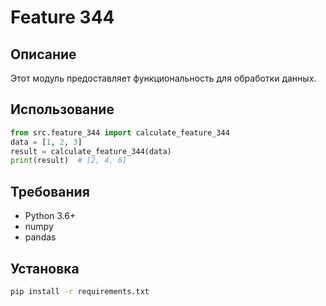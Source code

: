 # Feature 344
## Описание
Этот модуль предоставляет функциональность для обработки данных.
## Использование
```python
from src.feature_344 import calculate_feature_344
data = [1, 2, 3]
result = calculate_feature_344(data)
print(result)  # [2, 4, 6]
```
## Требования
- Python 3.6+
- numpy
- pandas
## Установка
```bash
pip install -r requirements.txt
```